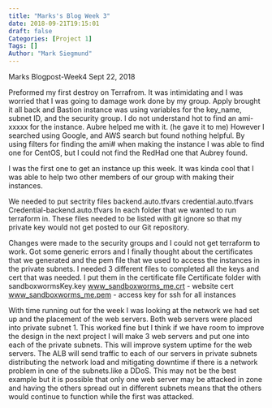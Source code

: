 ```yaml
---
title: "Marks's Blog Week 3"
date: 2018-09-21T19:15:01
draft: false
Categories: [Project 1]
Tags: []
Author: "Mark Siegmund"
---
```

Marks Blogpost-Week4						Sept 22, 2018

Preformed my first destroy on Terrafrom.  It was intimidating and I was worried that I was going to damage work done by my group.  Apply brought it all back and Bastion instance was using variables for  the key_name, subnet ID, and the security group.  I do not understand hot to find an ami-xxxxx for the instance.  Aubre helped me with it.  (he gave it to me)  However I searched using Google, and AWS search but found nothing helpful.  By using filters for finding the ami# when making the instance I was able to find one for CentOS, but I could not find the RedHad one that Aubrey found. 

I was the first one to get an instance up this week.  It was kinda cool that I was able to help two other members of our group with making their instances.

We needed to put sectrity files
                backend.auto.tfvars
                credential.auto.tfvars
                Credential-backend.auto.tfvars
In each folder that we wanted to run terraform in.  These files needed to be listed with git ignore so that my private key would not get posted to our Git repository.


Changes were made to the security groups and I could not get terraform to work.  Got some generic errors and I finally thought about the certificates that we generated and the pem file that we used to access the instances in the private subnets.  I needed 3 different files to completed all the keys and cert that was needed.  I put them in the certificate file
                Certificate folder with
		sandboxwormsKey.key
		www_sandboxworms_me.crt - website cert
		www_sandboxworms_me.pem  - access key for ssh for all instances

With time running out for the week I was looking at the network we had set up and the placement of the web servers.  Both web servers were placed into private subnet 1.  This worked fine but I think if we have room to improve the design in the next project I will make 3 web servers and put one into each of the private subnets.  This will improve system uptime for the web servers.  The ALB will send traffic to each of our servers in private subnets distributing the network load and mitigating downtime if there is a network problem in one of the subnets.like a DDoS.  This may not be the best example but it is possible that only one web server may be attacked in zone and having the others spread out in different subnets means that the others would continue to function while the first was attacked.

